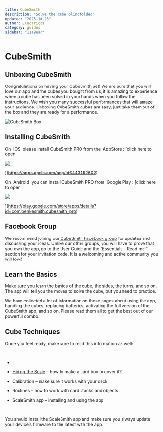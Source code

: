 ```yaml
---
title: CubeSmith
description: "Solve the cube blindfolded"
updated: "2025-10-26"
author: Electricks
category: guides
sidebar: "11a9eac"
---
```


# CubeSmith

## Unboxing CubeSmith

Congratulations on having your CubeSmith set! We are sure that you will love our app and the cubes you bought from us, it is amazing to experience when a cube has been solved in your hands when you follow the instructions. We wish you many successful performances that will amaze your audience. Unboxing CubeSmith cubes are easy, just take them out of the box and they are ready for a performance.

![CubeSmith Box](https://electricks.info/wp-content/uploads/2022/12/cs_xiaomi_with_box-300x300.png)

## Installing CubeSmith

On  iOS  please install CubeSmith PRO from the  AppStore : [click here to open

![](https://timesmith.info/admin/images/AppStore_button.png)

](https://apps.apple.com/app/id6443452602)

On  Android  you can install CubeSmith PRO from  Google Play : [click here to open

![](https://timesmith.info/admin/images/GooglePlay_button.png)

](https://play.google.com/store/apps/details?id=com.benkesmith.cubesmith_pro)

## Facebook Group

We recommend joining our[ CubeSmith Facebook group](https://www.facebook.com/groups/486234655501445) for updates and discussing your ideas. Unlike our other groups, you will have to prove that you own the app, go to the User Guide and the “Essentials – Read me!” section for your invitation code. It is a welcoming and active community you will love!

## Learn the Basics

Make sure you learn the basics of the cube, the sides, the turns, and so on. The app will tell you the moves to solve the cube, but you need to practice.

We have collected a lot of information on these pages about using the app, handling the cubes, replacing batteries, activating the full version of the CubeSmith app, and so on. Please read them all to get the best out of our powerful combo.

## Cube Techniques

Once you feel ready, make sure to read this information as well:

 

-

- [Hiding the Scale](https://electricks.info/docs/soulmate/hiding-the-scale/) – how to make a card box to cover it?

- Calibration – make sure it works with your deck

- Routines – how to work with card stacks and objects

- ScaleSmith app – installing and using the app

 

You should install the ScaleSmith app and make sure you always update your device’s firmware to the latest with the app.